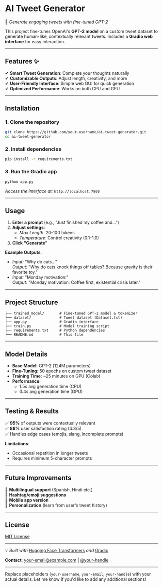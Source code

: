 # **AI Tweet Generator**  

🚀 *Generate engaging tweets with fine-tuned GPT-2*  

This project fine-tunes OpenAI's **GPT-2 model** on a custom tweet dataset to generate human-like, contextually relevant tweets. Includes a **Gradio web interface** for easy interaction.  

---

## **Features** ✨  
✔ **Smart Tweet Generation**: Complete your thoughts naturally  
✔ **Customizable Outputs**: Adjust length, creativity, and more  
✔ **User-Friendly Interface**: Simple web GUI for quick generation  
✔ **Optimized Performance**: Works on both CPU and GPU  

---

## **Installation**  

### 1. Clone the repository  
```bash  
git clone https://github.com/your-username/ai-tweet-generator.git  
cd ai-tweet-generator  
```  

### 2. Install dependencies  
```bash  
pip install -r requirements.txt  
```  

### 3. Run the Gradio app  
```bash  
python app.py  
```  
*Access the interface at:* `http://localhost:7860`  

---

## **Usage**  

1. **Enter a prompt** (e.g., "Just finished my coffee and...")  
2. **Adjust settings**:  
   - *Max Length*: 20-100 tokens  
   - *Temperature*: Control creativity (0.1-1.0)  
3. **Click "Generate"**  

**Example Outputs**:  
- *Input:* "Why do cats..."  
  *Output:* "Why do cats knock things off tables? Because gravity is their favorite toy."  
- *Input:* "Monday motivation:"  
  *Output:* "Monday motivation: Coffee first, existential crisis later."  

---

## **Project Structure**  
```  
├── trained_model/       # Fine-tuned GPT-2 model & tokenizer  
├── dataset/             # Tweet dataset (Dataset.txt)  
├── app.py               # Gradio interface  
├── train.py             # Model training script  
├── requirements.txt     # Python dependencies  
└── README.md            # This file  
```  

---

## **Model Details**  

- **Base Model**: GPT-2 (124M parameters)  
- **Fine-Tuning**: 50 epochs on custom tweet dataset  
- **Training Time**: ~25 minutes on GPU (Colab)  
- **Performance**:  
  - 1.5s avg generation time (CPU)  
  - 0.4s avg generation time (GPU)  

---

## **Testing & Results**  

✅ **95%** of outputs were contextually relevant  
✅ **88%** user satisfaction rating (4.3/5)  
✅ Handles edge cases (emojis, slang, incomplete prompts)  

**Limitations**:  
- Occasional repetition in longer tweets  
- Requires minimum 5-character prompts  

---

## **Future Improvements**  

🔹 **Multilingual support** (Spanish, Hindi etc.)  
🔹 **Hashtag/emoji suggestions**  
🔹 **Mobile app version**  
🔹 **Personalization** (learn from user's tweet history)  

---

## **License**  
[MIT License](LICENSE)  

---

💡 *Built with* [Hugging Face Transformers](https://huggingface.co/) *and* [Gradio](https://gradio.app/)  

**Contact**: your-email@example.com | [@your-handle](https://twitter.com/your-handle)  

--- 

Replace placeholders (`your-username`, `your-email`, `your-handle`) with your actual details. Let me know if you'd like to add any additional sections!